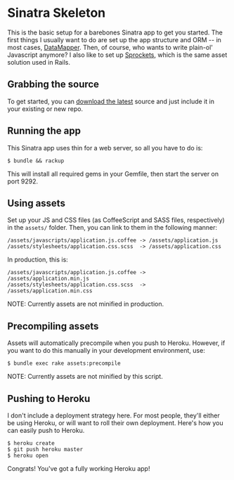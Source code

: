 Sinatra Skeleton
================

This is the basic setup for a barebones Sinatra app to get you started. The first things I
usually want to do are set up the app structure and ORM -- in most cases, [DataMapper](http://datamapper.org/).
Then, of course, who wants to write plain-ol' Javascript anymore? I also like to set up
[Sprockets](https://github.com/sstephenson/sprockets), which is the same asset solution used
in Rails.

Grabbing the source
-------------------

To get started, you can [download the latest](https://github.com/voxxit/sinatra-skeleton/zipball/master) source
and just include it in your existing or new repo.

Running the app
---------------

This Sinatra app uses thin for a web server, so all you have to do is:

    $ bundle && rackup
    
This will install all required gems in your Gemfile, then start the server on port 9292.

Using assets
------------

Set up your JS and CSS files (as CoffeeScript and SASS files, respectively) in the `assets/` folder. Then,
you can link to them in the following manner:

    /assets/javascripts/application.js.coffee -> /assets/application.js
    /assets/stylesheets/application.css.scss  -> /assets/application.css

In production, this is:

    /assets/javascripts/application.js.coffee -> /assets/application.min.js
    /assets/stylesheets/application.css.scss  -> /assets/application.min.css

NOTE: Currently assets are not minified in production.

Precompiling assets
-------------------

Assets will automatically precompile when you push to Heroku. However, if you want to do this manually in your development environment, use:

    $ bundle exec rake assets:precompile

NOTE: Currently assets are not minified by this script.

Pushing to Heroku
-----------------

I don't include a deployment strategy here. For most people, they'll either be using Heroku, or 
will want to roll their own deployment. Here's how you can easily push to Heroku.

    $ heroku create
    $ git push heroku master
    $ heroku open
    
Congrats! You've got a fully working Heroku app!